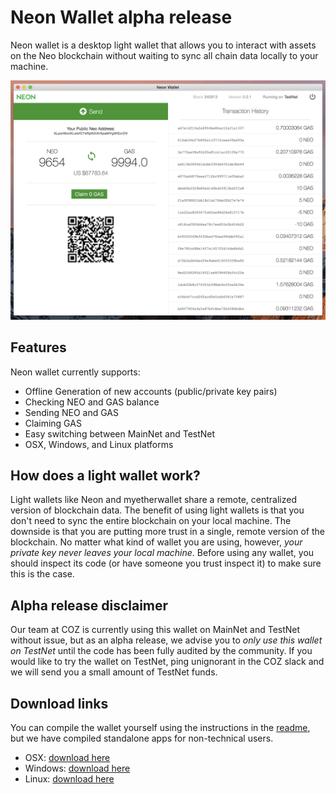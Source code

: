 # Neon Wallet alpha release

Neon wallet is a desktop light wallet that allows you to interact with assets on the Neo blockchain without waiting to sync all chain data locally to your machine.

![wallet](/wallet.png)

## Features

Neon wallet currently supports:

  + Offline Generation of new accounts (public/private key pairs)
  + Checking NEO and GAS balance
  + Sending NEO and GAS
  + Claiming GAS
  + Easy switching between MainNet and TestNet
  + OSX, Windows, and Linux platforms
  
## How does a light wallet work?

Light wallets like Neon and myetherwallet share a remote, centralized version of blockchain data. The benefit of using light wallets is that you don't need to sync the entire blockchain on your local machine. The downside is that you are putting more trust in a single, remote version of the blockchain. No matter what kind of wallet you are using, however, *your private key never leaves your local machine*. Before using any wallet, you should inspect its code (or have someone you trust inspect it) to make sure this is the case.

## Alpha release disclaimer

Our team at COZ is currently using this wallet on MainNet and TestNet without issue, but as an alpha release, we advise you to *only use this wallet on TestNet* until the code has been fully audited by the community. If you would like to try the wallet on TestNet, ping unignorant in the COZ slack and we will send you a small amount of TestNet funds.  

## Download links

You can compile the wallet yourself using the instructions in the [readme](../README.md), but we have compiled standalone apps for non-technical users.

  + OSX: [download here](/todo)
  + Windows: [download here](/todo)
  + Linux: [download here](/todo)
